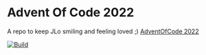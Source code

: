 # Advent Of Code 2022
A repo to keep JLo smiling and feeling loved ;) [AdventOfCode 2022](https://adventofcode.com/2022)

[![Build](https://github.com/taherkheli/aoc2022/actions/workflows/dotnet.yml/badge.svg)](https://github.com/taherkheli/aoc2022/actions/workflows/dotnet.yml)
